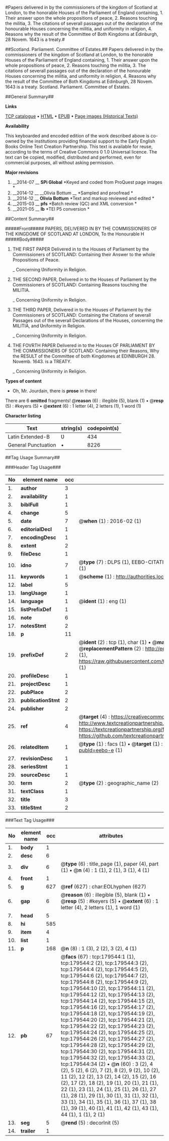 #Papers delivered in by the commissioners of the kingdom of Scotland at London, to the honorable Houses of the Parliament of England containing, 1. Their answer upon the whole propositions of peace, 2. Reasons touching the militia, 3. The citations of severall passages out of the declaration of the honourable Houses concerning the militia, and uniformity in religion, 4. Reasons why the result of the Committee of Both Kingdoms at Edinburgh, 28 Novem. 1643 is a treaty.#

##Scotland. Parliament. Committee of Estates.##
Papers delivered in by the commissioners of the kingdom of Scotland at London, to the honorable Houses of the Parliament of England containing, 1. Their answer upon the whole propositions of peace, 2. Reasons touching the militia, 3. The citations of severall passages out of the declaration of the honourable Houses concerning the militia, and uniformity in religion, 4. Reasons why the result of the Committee of Both Kingdoms at Edinburgh, 28 Novem. 1643 is a treaty.
Scotland. Parliament. Committee of Estates.

##General Summary##

**Links**

[TCP catalogue](http://www.ota.ox.ac.uk/tcp/)  • 
[HTML](http://tei.it.ox.ac.uk/tcp/Texts-HTML/free/B05/B05255.html)  • 
[EPUB](http://tei.it.ox.ac.uk/tcp/Texts-EPUB/free/B05/B05255.epub) • 
[Page images (Historical Texts)](https://historicaltexts.jisc.ac.uk/eebo-52612240e)

**Availability**

This keyboarded and encoded edition of the work described above is co-owned by the
    institutions providing financial support to the Early English Books Online Text Creation
    Partnership. This text is available for reuse, according to the terms of  Creative Commons 0 1.0 Universal
    licence. The text can be copied, modified, distributed and performed, even for commercial
    purposes, all without asking permission.

**Major revisions**

1. __2014-07 __ __SPi Global__ *Keyed and coded from ProQuest page images *
1. __2014-12 __ __Olivia Bottum __ *Sampled and proofread *
1. __2014-12 __ __Olivia Bottum__ *Text and markup reviewed and edited *
1. __2015-03 __ __pfs__ *Batch review (QC) and XML conversion *
1. __2021-05 __ __lb__ *TEI P5 conversion *

##Content Summary##

#####Front#####
PAPERS, DELIVERED IN BY THE COMMISSIONERS OF THE KINGDOME OF SCOTLAND AT LONDON, To the Honourable H
#####Body#####

1. THE FIRST PAPER Delivered in to the Houses of Parliament by the Commissioners of SCOTLAND: Containing their Answer to the whole Propositions of Peace.

    _ Concerning Ʋniformity in Religion.

1. THE SECOND PAPER, Delivered in to the Houses of Parliament by the Commissioners of SCOTLAND: Containing Reasons touching the MILITIA.

    _ Concerning Ʋniformity in Religion.

1. THE THIRD PAPER, Delivered in to the Houses of Parliament by the Commissioners of SCOTLAND: Containing the Citations of severall Passages out of the severall Declarations of the Houses, concerning the MILITIA, and Ʋniformity in Religion.

    _ Concerning Ʋniformity in Religion.

1. THE FOVRTH PAPER Delivered in to the Houses OF PARLIAMENT BY THE COMMISSIONERS OF SCOTLAND: Containing their Reasons, Why the RESULT of the Committee of both Kingdomes at EDINBURGH 28. Novemb. 1643. is a TREATY.

    _ Concerning Ʋniformity in Religion.

**Types of content**

  * Oh, Mr. Jourdain, there is **prose** in there!

There are 6 **omitted** fragments! 
 @__reason__ (6) : illegible (5), blank (1)  •  @__resp__ (5) : #keyers (5)  •  @__extent__ (6) : 1 letter (4), 2 letters (1), 1 word (1)

**Character listing**


|Text|string(s)|codepoint(s)|
|---|---|---|
|Latin Extended-B|Ʋ|434|
|General Punctuation|•|8226|

##Tag Usage Summary##

###Header Tag Usage###

|No|element name|occ|attributes|
|---|---|---|---|
|1.|__author__|3||
|2.|__availability__|1||
|3.|__biblFull__|1||
|4.|__change__|5||
|5.|__date__|7| @__when__ (1) : 2016-02 (1)|
|6.|__editorialDecl__|1||
|7.|__encodingDesc__|1||
|8.|__extent__|2||
|9.|__fileDesc__|1||
|10.|__idno__|7| @__type__ (7) : DLPS (1), EEBO-CITATION (1), VID (1), EEBO-PROQUEST (1), STC (2), OCLC (1)|
|11.|__keywords__|1| @__scheme__ (1) : http://authorities.loc.gov/ (1)|
|12.|__label__|5||
|13.|__langUsage__|1||
|14.|__language__|1| @__ident__ (1) : eng (1)|
|15.|__listPrefixDef__|1||
|16.|__note__|6||
|17.|__notesStmt__|2||
|18.|__p__|11||
|19.|__prefixDef__|2| @__ident__ (2) : tcp (1), char (1)  •  @__matchPattern__ (2) : ([0-9\-]+):([0-9IVX]+) (1), (.+) (1)  •  @__replacementPattern__ (2) : http://eebo.chadwyck.com/downloadtiff?vid=$1&page=$2 (1), https://raw.githubusercontent.com/textcreationpartnership/Texts/master/tcpchars.xml#$1 (1)|
|20.|__profileDesc__|1||
|21.|__projectDesc__|1||
|22.|__pubPlace__|2||
|23.|__publicationStmt__|2||
|24.|__publisher__|2||
|25.|__ref__|4| @__target__ (4) : https://creativecommons.org/publicdomain/zero/1.0/ (1), http://www.textcreationpartnership.org/docs/. (1), https://textcreationpartnership.org/faq/#faq05 (1), https://github.com/textcreationpartnership (1)|
|26.|__relatedItem__|1| @__type__ (1) : facs (1)  •  @__target__ (1) : https://data.historicaltexts.jisc.ac.uk/view?pubId=eebo-e (1)|
|27.|__revisionDesc__|1||
|28.|__seriesStmt__|1||
|29.|__sourceDesc__|1||
|30.|__term__|2| @__type__ (2) : geographic_name (2)|
|31.|__textClass__|1||
|32.|__title__|3||
|33.|__titleStmt__|2||


###Text Tag Usage###

|No|element name|occ|attributes|
|---|---|---|---|
|1.|__body__|1||
|2.|__desc__|6||
|3.|__div__|6| @__type__ (6) : title_page (1), paper (4), part (1)  •  @__n__ (4) : 1 (1), 2 (1), 3 (1), 4 (1)|
|4.|__front__|1||
|5.|__g__|627| @__ref__ (627) : char:EOLhyphen (627)|
|6.|__gap__|6| @__reason__ (6) : illegible (5), blank (1)  •  @__resp__ (5) : #keyers (5)  •  @__extent__ (6) : 1 letter (4), 2 letters (1), 1 word (1)|
|7.|__head__|5||
|8.|__hi__|585||
|9.|__item__|4||
|10.|__list__|1||
|11.|__p__|168| @__n__ (8) : 1 (3), 2 (2), 3 (2), 4 (1)|
|12.|__pb__|67| @__facs__ (67) : tcp:179544:1 (1), tcp:179544:2 (2), tcp:179544:3 (2), tcp:179544:4 (2), tcp:179544:5 (2), tcp:179544:6 (2), tcp:179544:7 (2), tcp:179544:8 (2), tcp:179544:9 (2), tcp:179544:10 (2), tcp:179544:11 (2), tcp:179544:12 (2), tcp:179544:13 (2), tcp:179544:14 (2), tcp:179544:15 (2), tcp:179544:16 (2), tcp:179544:17 (2), tcp:179544:18 (2), tcp:179544:19 (2), tcp:179544:20 (2), tcp:179544:21 (2), tcp:179544:22 (2), tcp:179544:23 (2), tcp:179544:24 (2), tcp:179544:25 (2), tcp:179544:26 (2), tcp:179544:27 (2), tcp:179544:28 (2), tcp:179544:29 (2), tcp:179544:30 (2), tcp:179544:31 (2), tcp:179544:32 (2), tcp:179544:33 (2), tcp:179544:34 (2)  •  @__n__ (60) : 3 (2), 4 (2), 5 (2), 6 (2), 7 (2), 8 (2), 9 (2), 10 (2), 11 (2), 12 (2), 13 (2), 14 (2), 15 (2), 16 (2), 17 (2), 18 (2), 19 (1), 20 (1), 21 (1), 22 (1), 23 (1), 24 (1), 25 (1), 26 (1), 27 (1), 28 (1), 29 (1), 30 (1), 31 (1), 32 (1), 33 (1), 34 (1), 35 (1), 36 (1), 37 (1), 38 (1), 39 (1), 40 (1), 41 (1), 42 (1), 43 (1), 44 (1), 1 (1), 2 (1)|
|13.|__seg__|5| @__rend__ (5) : decorInit (5)|
|14.|__trailer__|1||
